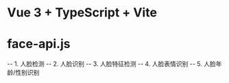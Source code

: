 # Vue 3 + TypeScript + Vite
# face-api.js
-- 1. 人脸检测
-- 2. 人脸识别
-- 3. 人脸特征检测
-- 4. 人脸表情识别
-- 5. 人脸年龄/性别识别
